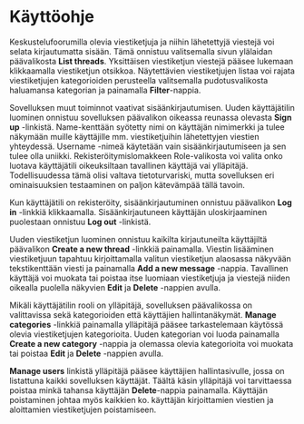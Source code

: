 # Käyttöohje

Keskustelufoorumilla olevia viestiketjuja ja niihin lähetettyjä viestejä voi selata kirjautumatta sisään. Tämä onnistuu valitsemalla sivun ylälaidan päävalikosta **List threads**. Yksittäisen viestiketjun viestejä pääsee lukemaan klikkaamalla viestiketjun otsikkoa. Näytettävien viestiketjujen listaa voi rajata viestiketjujen kategorioiden perusteella valitsemalla pudotusvalikosta haluamansa kategorian ja painamalla **Filter**-nappia.

Sovelluksen muut toiminnot vaativat sisäänkirjautumisen. Uuden käyttäjätilin luominen onnistuu sovelluksen päävalikon oikeassa reunassa olevasta **Sign up** -linkistä. Name-kenttään syötetty nimi on käyttäjän nimimerkki ja tulee näkymään muille käyttäjille mm. viestiketjuihin lähetettyjen viestien yhteydessä. Username -nimeä käytetään vain sisäänkirjautumiseen ja sen tulee olla uniikki. Rekisteröitymislomakkeen Role-valikosta voi valita onko luotava käyttäjätili oikeuksiltaan tavallinen käyttäjä vai ylläpitäjä. Todellisuudessa tämä olisi valtava tietoturvariski, mutta sovelluksen eri ominaisuuksien testaaminen on paljon kätevämpää tällä tavoin.

Kun käyttäjätili on rekisteröity, sisäänkirjautuminen onnistuu päävalikon **Log in** -linkkiä klikkaamalla. Sisäänkirjautuneen käyttäjän uloskirjaaminen puolestaan onnistuu **Log out** -linkistä.

Uuden viestiketjun luominen onnistuu kaikilta kirjautuneilta käyttäjiltä päävalikon **Create a new thread** -linkkiä painamalla. Viestin lisääminen viestiketjuun tapahtuu kirjoittamalla valitun viestiketjun alaosassa näkyvään tekstikenttään viesti ja painamalla **Add a new message** -nappia. Tavallinen käyttäjä voi muokata tai poistaa itse luomiaan viestiketjuja ja viestejä niiden oikealla puolella näkyvien **Edit** ja **Delete** -nappien avulla.

Mikäli käyttäjätilin rooli on ylläpitäjä, sovelluksen päävalikossa on valittavissa sekä kategorioiden että käyttäjien hallintanäkymät. **Manage categories** -linkkiä painamalla ylläpitäjä pääsee tarkastelemaan käytössä olevia viestiketjujen kategorioita. Uuden kategorian voi luoda painamalla **Create a new category** -nappia ja olemassa olevia kategorioita voi muokata tai poistaa **Edit** ja **Delete** -nappien avulla.

**Manage users** linkistä ylläpitäjä pääsee käyttäjien hallintasivulle, jossa on listattuna kaikki sovelluksen käyttäjät. Täältä käsin ylläpitäjä voi tarvittaessa poistaa minkä tahansa käyttäjän **Delete**-nappia painamalla. Käyttäjän poistaminen johtaa myös kaikkien ko. käyttäjän kirjoittamien viestien ja aloittamien viestiketjujen poistamiseen.